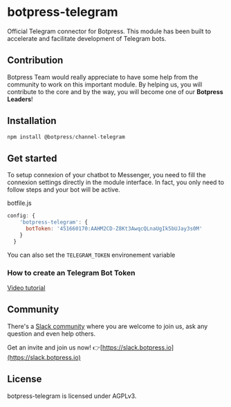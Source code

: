 # botpress-telegram

Official Telegram connector for Botpress. This module has been built to accelerate and facilitate development of Telegram bots.

## Contribution

Botpress Team would really appreciate to have some help from the community to work on this important module. By helping us, you will contribute to the core and by the way, you will become one of our **Botpress Leaders**!

## Installation

```js
npm install @botpress/channel-telegram
```

## Get started

To setup connexion of your chatbot to Messenger, you need to fill the connexion settings directly in the module interface. In fact, you only need to follow  steps and your bot will be active.

botfile.js
```js
config: {
    'botpress-telegram': {
      botToken: '451660170:AAHM2CD-Z8Kt3AwqcQLnaUgIk5bUJay3s0M'
    }
  }
```

You can also set the `TELEGRAM_TOKEN` environement variable

### How to create an Telegram Bot Token

[Video tutorial](https://www.youtube.com/watch?v=2jdsvSKVXNs)

## Community

There's a [Slack community](https://slack.botpress.io) where you are welcome to join us, ask any question and even help others.

Get an invite and join us now! 👉[https://slack.botpress.io](https://slack.botpress.io)

## License

botpress-telegram is licensed under AGPLv3.

